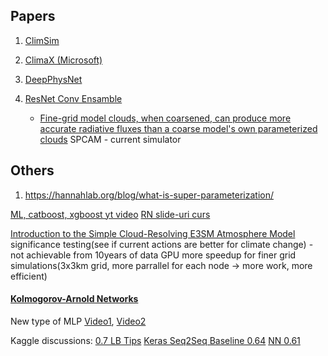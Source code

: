 ## Papers
1. [ClimSim](ClimSim.md)
2. [ClimaX (Microsoft)](ClimaX)
3. [DeepPhysNet](DeepPhysNet.md)
4. [ResNet Conv Ensamble](https://agupubs.onlinelibrary.wiley.com/doi/epdf/10.1029/2022MS003508)

	- [Fine-grid model clouds, when coarsened, can produce more accurate radiative fluxes than a coarse model's own parameterized clouds](https://agupubs.onlinelibrary.wiley.com/doi/full/10.1029/2023MS003949)
SPCAM - current simulator



## Others
1. https://hannahlab.org/blog/what-is-super-parameterization/


[ML, catboost, xgboost yt video](https://www.youtube.com/watch?v=o7cUF25hAbo)
[RN slide-uri curs](https://gdt050579.github.io/rn_course_fii/courses)

[Introduction to the Simple Cloud-Resolving E3SM Atmosphere Model](https://www.youtube.com/watch?v=jcMqYdWyfcg)
significance testing(see if current actions are better for climate change) - not achievable from 10years of data
GPU more speedup for finer grid simulations(3x3km grid, more parrallel for each node -> more work, more efficient)

#### [Kolmogorov-Arnold Networks](PDF/KAN.pdf)
New type of MLP
[Video1](https://www.youtube.com/watch?v=3XAW0kqbH2Q), [Video2](https://www.youtube.com/watch?v=CkCijaXqAOM)


Kaggle discussions:
[0.7 LB Tips](https://www.kaggle.com/competitions/leap-atmospheric-physics-ai-climsim/discussion/506984)
[Keras Seq2Seq Baseline 0.64](https://www.kaggle.com/code/abiolatti/keras-baseline-seq2seq)
[NN 0.61](https://www.kaggle.com/code/brassatalexandru/leap-pytorch-baseline?scriptVersionId=179523290)
